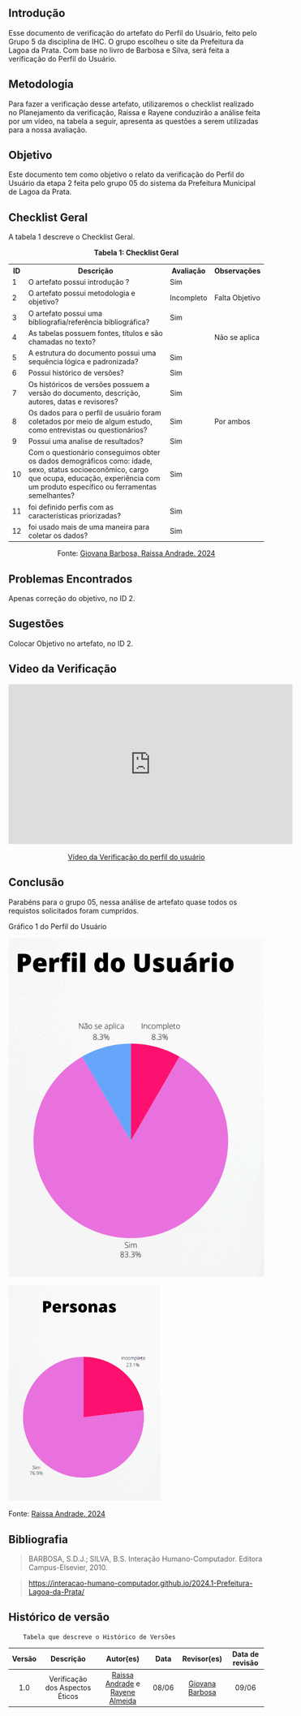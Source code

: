 ## Introdução 
Esse documento de verificação do artefato do Perfil do Usuário, feito pelo Grupo 5 da disciplina de IHC. O grupo escolheu o site da Prefeitura da Lagoa da Prata. Com base no livro de Barbosa e Silva, será feita a verificação do Perfil do Usuário.
## Metodologia 
Para fazer a verificação desse artefato, utilizaremos o checklist realizado no Planejamento da verificação, Raissa e Rayene conduzirão a análise feita por um vídeo, na tabela a seguir, apresenta as questões a serem utilizadas para a nossa avaliação.
## Objetivo 
Este documento tem como objetivo o relato da verificação do Perfil do Usuário da etapa 2 feita pelo grupo 05 do sistema da Prefeitura Municipal de Lagoa da Prata.
## Checklist Geral 

A tabela 1 descreve o Checklist Geral.
<center>
    <p><strong>Tabela 1: Checklist Geral</strong></p>
    <table>
        <tr>
            <th>ID</th>
            <th>Descrição</th>
            <th>Avaliação</th>
            <th>Observações</th>
        </tr>
        <tr>
            <td>1</td>
            <td>O artefato possui introdução ?</td>
            <td>Sim</td>
            <td></td>
        </tr>
        <tr>
            <td>2</td>
            <td>O artefato possui metodologia e objetivo?</td>
            <td>Incompleto</td>
            <td>Falta Objetivo</td>
        </tr>
        <tr>
            <td>3</td>
            <td>O artefato possui uma bibliografia/referência bibliográfica?</td>
            <td>Sim</td>
            <td></td>
        </tr>
        <tr>
            <td>4</td>
            <td>As tabelas possuem fontes, títulos e são chamadas no texto?</td>
            <td></td>
            <td>Não se aplica</td>
        </tr>
        <tr>
            <td>5</td>
            <td>A estrutura do documento possui uma sequência lógica e padronizada?</td>
            <td>Sim</td>
            <td></td>
        </tr>
        <tr>
            <td>6</td>
            <td>Possui histórico de versões?</td>
            <td>Sim</td>
            <td></td>
        </tr>
        <tr>
            <td>7</td>
            <td>Os históricos de versões possuem a versão do documento, descrição, autores, datas e revisores?</td>
            <td>Sim</td>
            <td></td>
        </tr>
        <tr>
            <td>8</td>
            <td>Os dados para o perfil de usuário foram coletados por meio de algum estudo, como entrevistas ou questionários?</td>
            <td>Sim</td>
            <td>Por ambos</td>
        </tr>
        <tr>
            <td>9</td>
            <td>Possui uma analise de resultados?</td>
            <td>Sim</td>
            <td></td>
        </tr>
        <tr>
            <td>10</td>
            <td>Com o questionário conseguimos obter os dados demográficos como: idade, sexo, status socioeconômico, cargo que ocupa, educação, experiência com um produto específico ou ferramentas semelhantes?</td>
            <td>Sim</td>
            <td></td>
        </tr>
        <tr>
            <td>11</td>
            <td>foi definido perfis com as características priorizadas?</td>
            <td>Sim</td>
            <td></td>
        </tr>
         <tr>
            <td>12</td>
            <td>foi usado mais de uma maneira para coletar os dados?</td>
            <td>Sim</td>
            <td></td>
        </tr>
    </table>
<p>Fonte: <a href="https://github.com/gio221">Giovana Barbosa, <a href="https://github.com/RaissaAndradeS">Raissa Andrade. 2024</a></p> 
</center>

## Problemas Encontrados

Apenas correção do objetivo, no ID 2.

## Sugestões 

Colocar Objetivo no artefato, no ID 2.

## Video da Verificação

<p style="text-align: center"><iframe width="560" height="315" src="https://www.youtube.com/embed//nUIKoxvgL1A " title="YouTube video player" frameborder="0" allow="accelerometer; autoplay; clipboard-write; encrypted-media; gyroscope; picture-in-picture; web-share" referrerpolicy="strict-origin-when-cross-origin" allowfullscreen></iframe></p>
<p style="text-align: center"><a href="https://youtu.be//nUIKoxvgL1A " target="blanket">Vídeo da Verificação do perfil do usuário</a></p>


## Conclusão 

Parabéns para o grupo 05, nessa análise de artefato quase todos os requistos solicitados foram cumpridos.


Gráfico 1 do Perfil do Usuário

![alt text](<../../../assets/verificacao/etapa2/grafico de perfil de usuario.png>)

<img src="../../../assets/verificacao/etapa2/grafico de personas.png" alt="Analise de Tarefas" width="300">

<p>Fonte: <a href="https://github.com/RaissaAndradeS">Raissa Andrade. 2024</a></p>


## Bibliografia 
> BARBOSA, S.D.J.; SILVA, B.S. Interação Humano-Computador. Editora Campus-Elsevier, 2010.

>  https://interacao-humano-computador.github.io/2024.1-Prefeitura-Lagoa-da-Prata/
## Histórico de versão  
        Tabela que descreve o Histórico de Versões
|     Versão       |     Descrição      |      Autor(es)      | Data           |  Revisor(es)          |Data de revisão|
| :----------------------------------------------------------: | :-------------------------------: | :-------------------------------------------------: | :-------------------------------: |  :-------------------------------: | :-------------------------------: |
|1.0|Verificação dos Aspectos Éticos|[Raissa Andrade](https://github.com/RaissaAndradeS) e [Rayene Almeida](https://github.com/rayenealmeida)    | 08/06|   [Giovana Barbosa](https://github.com/gio221) | 09/06 |
